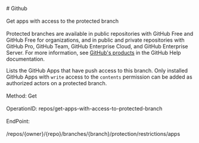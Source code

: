 <br>#     Github</br>
<br>Get apps with access to the protected branch</br>
<br>Protected branches are available in public repositories with GitHub Free and GitHub Free for organizations, and in public and private repositories with GitHub Pro, GitHub Team, GitHub Enterprise Cloud, and GitHub Enterprise Server. For more information, see [GitHub's products](https://help.github.com/github/getting-started-with-github/githubs-products) in the GitHub Help documentation.

Lists the GitHub Apps that have push access to this branch. Only installed GitHub Apps with `write` access to the `contents` permission can be added as authorized actors on a protected branch.</br>
<br>Method: Get</br>
<br>OperationID: repos/get-apps-with-access-to-protected-branch</br>
<br>EndPoint:</br>
<br>/repos/{owner}/{repo}/branches/{branch}/protection/restrictions/apps</br>
